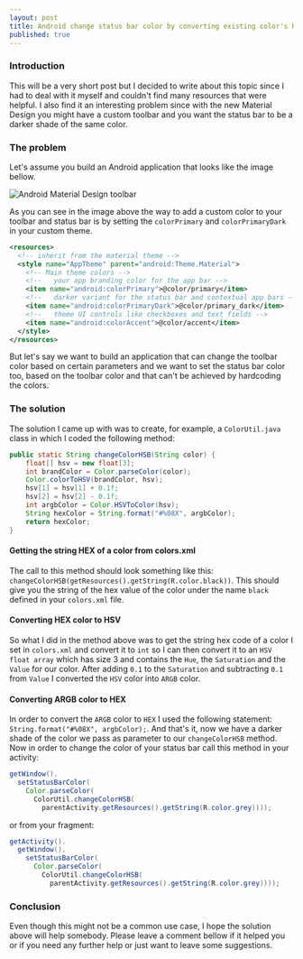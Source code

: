 ```yaml
---
layout: post
title: Android change status bar color by converting existing color's HSB
published: true
---
```


### Introduction

This will be a very short post but I decided to write about this topic since I had to deal with it myself and couldn't find many resources that were helpful. I also find it an interesting problem since with the new Material Design you might have a custom toolbar and you want the status bar to be a darker shade of the same color.

### The problem

Let's assume you build an Android application that looks like the image bellow.

![Android Material Design toolbar](/public/images/ThemeColors.png)

As you can see in the image above the way to add a custom color to your toolbar and status bar is by setting the `colorPrimary` and `colorPrimaryDark` in your custom theme.

``` xml
<resources>
  <!-- inherit from the material theme -->
  <style name="AppTheme" parent="android:Theme.Material">
    <!-- Main theme colors -->
    <!--   your app branding color for the app bar -->
    <item name="android:colorPrimary">@color/primary</item>
    <!--   darker variant for the status bar and contextual app bars -->
    <item name="android:colorPrimaryDark">@color/primary_dark</item>
    <!--   theme UI controls like checkboxes and text fields -->
    <item name="android:colorAccent">@color/accent</item>
  </style>
</resources>
```

But let's say we want to build an application that can change the toolbar color based on certain parameters and we want to set the status bar color too, based on the toolbar color and that can't be achieved by hardcoding the colors.

### The solution

The solution I came up with was to create, for example, a `ColorUtil.java` class in which I coded the following method:

``` java
public static String changeColorHSB(String color) {
    float[] hsv = new float[3];
    int brandColor = Color.parseColor(color);
    Color.colorToHSV(brandColor, hsv);
    hsv[1] = hsv[1] + 0.1f;
    hsv[2] = hsv[2] - 0.1f;
    int argbColor = Color.HSVToColor(hsv);
    String hexColor = String.format("#%08X", argbColor);
    return hexColor;
}
```

#### Getting the string HEX of a color from colors.xml

The call to this method should look something like this: `changeColorHSB(getResources().getString(R.color.black))`. This should give you the string of the hex value of the color under the name `black` defined in your `colors.xml` file.

#### Converting HEX color to HSV

So what I did in the method above was to get the string hex code of a color I set in `colors.xml` and convert it to `int` so I can then convert it to an `HSV float array` which has size 3 and contains the `Hue`, the `Saturation`  and the `Value` for our color. After adding `0.1` to the `Saturation` and subtracting `0.1` from `Value` I converted the `HSV` color into `ARGB` color.

#### Converting ARGB color to HEX

In order to convert the `ARGB` color to `HEX` I used the following statement: `String.format("#%08X", argbColor);`.
And that's it, now we have a darker shade of the color we pass as parameter to our `changeColorHSB` method. 
Now in order to change the color of your status bar call this method in your activity: 

``` java
getWindow().
  setStatusBarColor(
    Color.parseColor(
      ColorUtil.changeColorHSB(
        parentActivity.getResources().getString(R.color.grey))));
``` 

or from your fragment: 

```java
getActivity().
  getWindow().
    setStatusBarColor(
      Color.parseColor(
        ColorUtil.changeColorHSB(
          parentActivity.getResources().getString(R.color.grey))));
```

### Conclusion

Even though this might not be a common use case, I hope the solution above will help somebody.
Please leave a comment bellow if it helped you or if you need any further help or just want to leave some suggestions.
